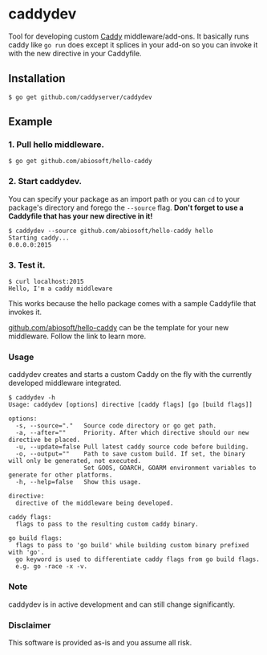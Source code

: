 # caddydev
Tool for developing custom [Caddy](http://caddyserver.com) middleware/add-ons. It basically runs caddy like `go run` does except it splices in your add-on so you can invoke it with the new directive in your Caddyfile.

## Installation
```shell
$ go get github.com/caddyserver/caddydev
```

## Example
### 1. Pull hello middleware.
```shell
$ go get github.com/abiosoft/hello-caddy
```
### 2. Start caddydev.
You can specify your package as an import path or you can `cd` to your package's directory and forego the `--source` flag. **Don't forget to use a Caddyfile that has your new directive in it!**
```shell
$ caddydev --source github.com/abiosoft/hello-caddy hello
Starting caddy...
0.0.0.0:2015
```
### 3. Test it.
```
$ curl localhost:2015
Hello, I'm a caddy middleware
```
This works because the hello package comes with a sample Caddyfile that invokes it.

[github.com/abiosoft/hello-caddy](https://github.com/abiosoft/hello-caddy) can be the template for your new middleware. Follow the link to learn more.

### Usage
caddydev creates and starts a custom Caddy on the fly with the currently developed middleware integrated.
```
$ caddydev -h
Usage: caddydev [options] directive [caddy flags] [go [build flags]]

options:
  -s, --source="."   Source code directory or go get path.
  -a, --after=""     Priority. After which directive should our new directive be placed.
  -u, --update=false Pull latest caddy source code before building.
  -o, --output=""    Path to save custom build. If set, the binary will only be generated, not executed.
                     Set GOOS, GOARCH, GOARM environment variables to generate for other platforms.
  -h, --help=false   Show this usage.

directive:
  directive of the middleware being developed.

caddy flags:
  flags to pass to the resulting custom caddy binary.

go build flags:
  flags to pass to 'go build' while building custom binary prefixed with 'go'.
  go keyword is used to differentiate caddy flags from go build flags.
  e.g. go -race -x -v.
```

### Note
caddydev is in active development and can still change significantly.

### Disclaimer
This software is provided as-is and you assume all risk.
